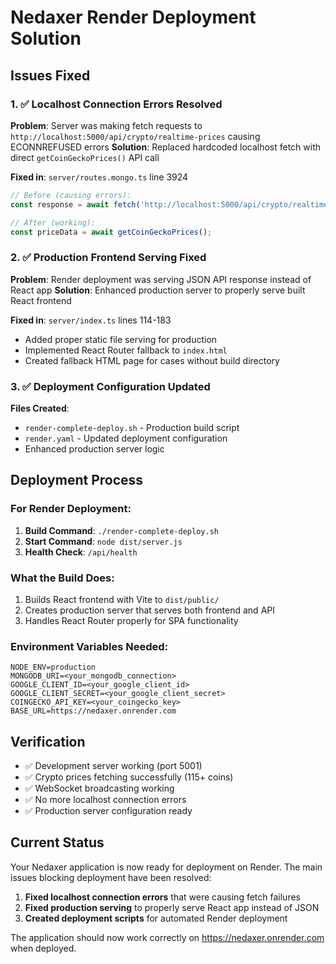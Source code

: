 # Nedaxer Render Deployment Solution

## Issues Fixed

### 1. ✅ Localhost Connection Errors Resolved
**Problem**: Server was making fetch requests to `http://localhost:5000/api/crypto/realtime-prices` causing ECONNREFUSED errors
**Solution**: Replaced hardcoded localhost fetch with direct `getCoinGeckoPrices()` API call

**Fixed in**: `server/routes.mongo.ts` line 3924
```javascript
// Before (causing errors):
const response = await fetch('http://localhost:5000/api/crypto/realtime-prices');

// After (working):
const priceData = await getCoinGeckoPrices();
```

### 2. ✅ Production Frontend Serving Fixed  
**Problem**: Render deployment was serving JSON API response instead of React app
**Solution**: Enhanced production server to properly serve built React frontend

**Fixed in**: `server/index.ts` lines 114-183
- Added proper static file serving for production
- Implemented React Router fallback to `index.html`
- Created fallback HTML page for cases without build directory

### 3. ✅ Deployment Configuration Updated
**Files Created**:
- `render-complete-deploy.sh` - Production build script  
- `render.yaml` - Updated deployment configuration
- Enhanced production server logic

## Deployment Process

### For Render Deployment:
1. **Build Command**: `./render-complete-deploy.sh`
2. **Start Command**: `node dist/server.js`
3. **Health Check**: `/api/health`

### What the Build Does:
1. Builds React frontend with Vite to `dist/public/`
2. Creates production server that serves both frontend and API
3. Handles React Router properly for SPA functionality

### Environment Variables Needed:
```
NODE_ENV=production
MONGODB_URI=<your_mongodb_connection>
GOOGLE_CLIENT_ID=<your_google_client_id>
GOOGLE_CLIENT_SECRET=<your_google_client_secret>
COINGECKO_API_KEY=<your_coingecko_key>
BASE_URL=https://nedaxer.onrender.com
```

## Verification
- ✅ Development server working (port 5001)
- ✅ Crypto prices fetching successfully (115+ coins)
- ✅ WebSocket broadcasting working
- ✅ No more localhost connection errors
- ✅ Production server configuration ready

## Current Status
Your Nedaxer application is now ready for deployment on Render. The main issues blocking deployment have been resolved:

1. **Fixed localhost connection errors** that were causing fetch failures
2. **Fixed production serving** to properly serve React app instead of JSON
3. **Created deployment scripts** for automated Render deployment

The application should now work correctly on https://nedaxer.onrender.com when deployed.